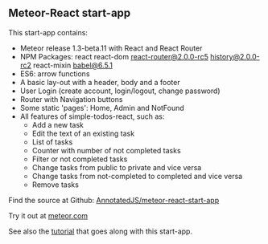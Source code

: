 

## Meteor-React start-app

This start-app contains:
* Meteor release 1.3-beta.11 with React and React Router
* NPM Packages: react react-dom react-router@2.0.0-rc5 history@2.0.0-rc2  react-mixin babel@6.5.1
* ES6: arrow functions
* A basic lay-out with a header, body and a footer
* User Login (create account, login/logout, change password)
* Router with Navigation buttons
* Some static 'pages': Home, Admin and NotFound
* All features of simple-todos-react, such as:
  * Add a new task
  * Edit the text of an existing task
  * List of tasks
  * Counter with number of not completed tasks
  * Filter or not completed tasks
  * Change tasks from public to private and vice versa
  * Change tasks from not-completed to completed and vice versa
  * Remove tasks

Find the source at Github: [AnnotatedJS/meteor-react-start-app](https://github.com/AnnotatedJS/meteor-react-start-app)

Try it out at [meteor.com](http://meteor-react-start-app.meteor.com)

See also the [tutorial](http://www.annotatedjs.com/meteor-react/tutorials/start-app/) that goes along with this start-app.
